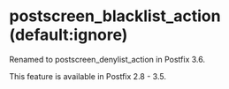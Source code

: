 # postscreen_blacklist_action (default:ignore) 

 Renamed to postscreen_denylist_action in Postfix 3.6. 

 This feature is available in Postfix 2.8 - 3.5. 


